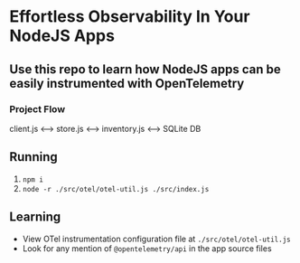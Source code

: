 # Effortless Observability In Your NodeJS Apps

## Use this repo to learn how NodeJS apps can be easily instrumented with OpenTelemetry

### Project Flow

client.js <--> store.js <--> inventory.js <--> SQLite DB

## Running

1. `npm i`
2. `node -r ./src/otel/otel-util.js ./src/index.js`

## Learning

- View OTel instrumentation configuration file at `./src/otel/otel-util.js`
- Look for any mention of `@opentelemetry/api` in the app source files

